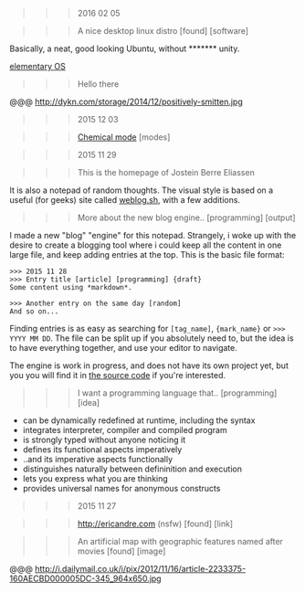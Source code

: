 >>> 2016 02 05

>>> A nice desktop linux distro [found] [software]

Basically, a neat, good looking Ubuntu, without ******* unity.

[elementary OS](https://elementary.io)

>>> Hello there

@@@ http://dykn.com/storage/2014/12/positively-smitten.jpg

>>> 2015 12 03

>>> [Chemical mode](javascript:ybg('P_eaCE_8ilI')) [modes]

>>> 2015 11 29

>>> <span id="about">This is the homepage of Jostein Berre Eliassen</span>

It is also a notepad of random thoughts. The visual style is based on a useful (for geeks) site called [weblog.sh](http://weblog.sh), with a few additions.

>>> More about the new blog engine.. [programming] [output]

I made a new "blog" "engine" for this notepad. Strangely, i woke up with the desire to create a blogging tool where i could keep all the content in one large file, and keep adding entries at the top. This is the basic file format:

    >>> 2015 11 28
    >>> Entry title [article] [programming] {draft}
    Some content using *markdown*.

    >>> Another entry on the same day [random]
    And so on...

Finding entries is as easy as searching for `[tag_name]`, `{mark_name}` or `>>> YYYY MM DD`. The file can be split up if you absolutely need to, but the idea is to have everything together, and use your editor to navigate.

The engine is work in progress, and does not have its own project yet, but you you will find it in [the source code](//github.com/jbe/jbe.github.com) if you're interested.

>>> I want a programming language that..  [programming] [idea]

- can be dynamically redefined at runtime, including the syntax
- integrates interpreter, compiler and compiled program
- is strongly typed without anyone noticing it
- defines its functional aspects imperatively
- ..and its imperative aspects functionally
- distinguishes naturally between defininition and execution
- lets you express what you are thinking
- provides universal names for anonymous constructs

>>> 2015 11 27

>>> <http://ericandre.com> (nsfw) [found] [link]

>>> An artificial map with geographic features named after movies [found] [image]

@@@ http://i.dailymail.co.uk/i/pix/2012/11/16/article-2233375-160AECBD000005DC-345_964x650.jpg
